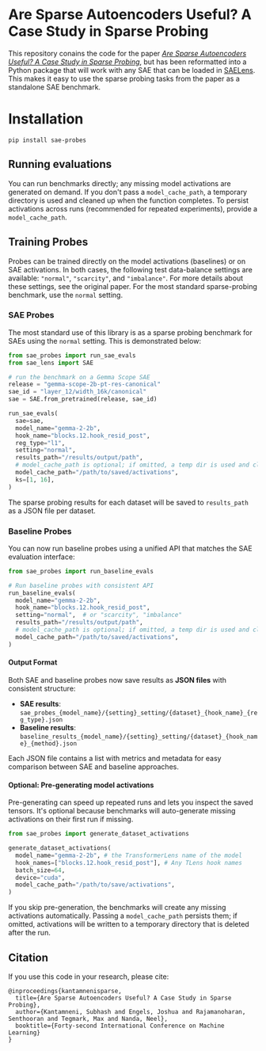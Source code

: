 # Are Sparse Autoencoders Useful? A Case Study in Sparse Probing

This repository conains the code for the paper [_Are Sparse Autoencoders Useful? A Case Study in Sparse Probing_](https://arxiv.org/pdf/2502.16681), but has been reformatted into a Python package that will work with any SAE that can be loaded in [SAELens](https://github.com/jbloomAus/SAELens). This makes it easy to use the sparse probing tasks from the paper as a standalone SAE benchmark.

# Installation

```
pip install sae-probes
```

## Running evaluations

You can run benchmarks directly; any missing model activations are generated on demand. If you don't pass a `model_cache_path`, a temporary directory is used and cleaned up when the function completes. To persist activations across runs (recommended for repeated experiments), provide a `model_cache_path`.

## Training Probes

Probes can be trained directly on the model activations (baselines) or on SAE activations. In both cases, the following test data-balance settings are available: `"normal"`, `"scarcity"`, and `"imbalance"`. For more details about these settings, see the original paper. For the most standard sparse-probing benchmark, use the `normal` setting.

### SAE Probes

The most standard use of this library is as a sparse probing benchmark for SAEs using the `normal` setting. This is demonstrated below:

```python
from sae_probes import run_sae_evals
from sae_lens import SAE

# run the benchmark on a Gemma Scope SAE
release = "gemma-scope-2b-pt-res-canonical"
sae_id = "layer_12/width_16k/canonical"
sae = SAE.from_pretrained(release, sae_id)

run_sae_evals(
  sae=sae,
  model_name="gemma-2-2b",
  hook_name="blocks.12.hook_resid_post",
  reg_type="l1",
  setting="normal",
  results_path="/results/output/path",
  # model_cache_path is optional; if omitted, a temp dir is used and cleared after
  model_cache_path="/path/to/saved/activations",
  ks=[1, 16],
)
```

The sparse probing results for each dataset will be saved to `results_path` as a JSON file per dataset.

### Baseline Probes

You can now run baseline probes using a unified API that matches the SAE evaluation interface:

```python
from sae_probes import run_baseline_evals

# Run baseline probes with consistent API
run_baseline_evals(
  model_name="gemma-2-2b",
  hook_name="blocks.12.hook_resid_post",
  setting="normal",  # or "scarcity", "imbalance"
  results_path="/results/output/path",
  # model_cache_path is optional; if omitted, a temp dir is used and cleared after
  model_cache_path="/path/to/saved/activations",
)
```

#### Output Format

Both SAE and baseline probes now save results as **JSON files** with consistent structure:

- **SAE results**: `sae_probes_{model_name}/{setting}_setting/{dataset}_{hook_name}_{reg_type}.json`
- **Baseline results**: `baseline_results_{model_name}/{setting}_setting/{dataset}_{hook_name}_{method}.json`

Each JSON file contains a list with metrics and metadata for easy comparison between SAE and baseline approaches.

#### Optional: Pre-generating model activations

Pre-generating can speed up repeated runs and lets you inspect the saved tensors. It's optional because benchmarks will auto-generate missing activations on their first run if missing.

```python
from sae_probes import generate_dataset_activations

generate_dataset_activations(
  model_name="gemma-2-2b", # the TransformerLens name of the model
  hook_names=["blocks.12.hook_resid_post"], # Any TLens hook names
  batch_size=64,
  device="cuda",
  model_cache_path="/path/to/save/activations",
)
```

If you skip pre-generation, the benchmarks will create any missing activations automatically. Passing a `model_cache_path` persists them; if omitted, activations will be written to a temporary directory that is deleted after the run.

## Citation

If you use this code in your research, please cite:

```
@inproceedings{kantamnenisparse,
  title={Are Sparse Autoencoders Useful? A Case Study in Sparse Probing},
  author={Kantamneni, Subhash and Engels, Joshua and Rajamanoharan, Senthooran and Tegmark, Max and Nanda, Neel},
  booktitle={Forty-second International Conference on Machine Learning}
}
```
